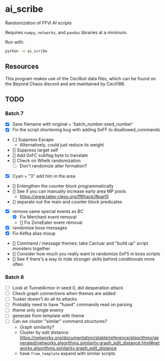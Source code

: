 # ai_scribe
Randomization of FFVI AI scripts

Requires `numpy`, `networkx`, and `pandas` libraries at a minimum.

Run with:
```bash
python -m ai_scribe
```

## Resources

This program makes use of the Cecilbot data files, which can be found on the Beyond Chaos discord and are maintained by Cecil188.

## TODO

### Batch 7

 - [x] Save filename with original + 'batch_number.seed_number'
 - [x] Fix the script shortening bug with adding 0xFF to disallowed_commands
 - [.] Suppress Escape
   - Alternatively, could just reduce its weight
 - [] Suppress target self
 - [] Add 0xFC subflag byte to translate
 - [] Check on Whelk randomization
   - [ ] Don't randomize alter formation?
 - [x] Cyan = "3" add him in the area
 - [] Enlengthen the counter block programmatically
 - [] See if you can manually increase early area MP pools
   - https://www.tales-cless.org/ff6hack/#part5
 - [] separate out the main and counter block predicates
 - [x] remove same special events as BC
    - [x] Fix Merchant event removal
    - [] Fix ZoneEater event removal
 - [x] randomize boss messages
 - [x] Fix Kefka alias mixup
 - [] Command / message themes: take Cactuar and "build up" script monsters together
 - [] Consider how much you really want to randomize 0xF5 in boss scripts
 - [] See if there's a way to hide stronger skills behind conditionals more often

### Batch 8

 - [ ] Look at TunnelArmor in seed 0, did desperation attack
 - [ ] Check graph connections when themes are added
 - [ ] Tusker doesn't do all its attacks
 - [ ] Probably need to have "fused" commands read on parsing
 - [ ] theme only single enemy
 - [ ] generate from template with theme
 - [ ] Can we cluster "similar" command structures?
   - Graph similarity?
   - Cluster by edit distance: https://networkx.org/documentation/stable/reference/algorithms/generated/networkx.algorithms.similarity.graph_edit_distance.html#networkx.algorithms.similarity.graph_edit_distance
   - have `from_template` expand with similar scripts
